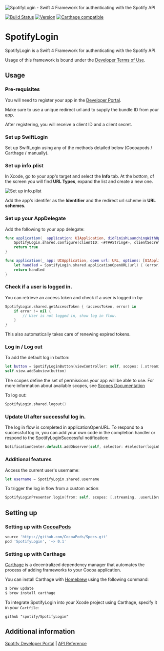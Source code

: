 ![SpotifyLogin - Swift 4 Framework for authenticating with the Spotify API ](https://ghe.spotify.net/storage/user/2251/files/77dad784-762e-11e7-92cf-a6ac046392cc)

[![Build Status](https://travis-ci.org/marmelroy/SpotifyLogin.svg?branch=master)](https://travis-ci.org/spotify/SpotifyLogin)
[![Version](http://img.shields.io/cocoapods/v/SpotifyLogin.svg)](http://cocoapods.org/?q=SpotifyLogin)
[![Carthage compatible](https://img.shields.io/badge/Carthage-compatible-4BC51D.svg?style=flat)](https://github.com/Carthage/Carthage)

# SpotifyLogin
SpotifyLogin is a Swift 4 Framework for authenticating with the Spotify API.

Usage of this framework is bound under the [Developer Terms of Use](https://developer.spotify.com/developer-terms-of-use/).

## Usage

### Pre-requisites
You will need to register your app in the [Developer Portal](https://developer.spotify.com/my-applications/#!/applications).

Make sure to use a unique redirect url and to supply the bundle ID from your app.

After registering, you will receive a client ID and a client secret. 

### Set up SwiftLogin

Set up SwiftLogin using any of the methods detailed below (Cocoapods / Carthage / manually).

### Set up info.plist

In Xcode, go to your app's target and select the **Info** tab. At the bottom, of the screen you will find **URL Types**, expand the list and create a new one.

![Set up info.plist](https://ghe.spotify.net/storage/user/2251/files/0361fde4-752d-11e7-8a30-5de95256436a)

Add the app's identifer as the **Identifier** and the redirect url scheme in **URL schemes**.

### Set up your AppDelegate

Add the following to your app delegate:

```swift
func application(_ application: UIApplication, didFinishLaunchingWithOptions launchOptions: [UIApplicationLaunchOptionsKey: Any]?) -> Bool {
    SpotifyLogin.shared.configure(clientID: <#T##String#>, clientSecret: <#T##String#>, redirectURL: <#T##URL#>)
    return true
}

func application(_ app: UIApplication, open url: URL, options: [UIApplicationOpenURLOptionsKey : Any] = [:]) -> Bool {
    let handled = SpotifyLogin.shared.applicationOpenURL(url) { (error) in }
    return handled
}
```

### Check if a user is logged in.

You can retrieve an access token and check if a user is logged in by:

```swift
SpotifyLogin.shared.getAccessToken { (accessToken, error) in
    if error != nil {
        // User is not logged in, show log in flow.
    }
}
```

This also automatically takes care of renewing expired tokens. 

### Log in / Log out

To add the default log in button:
```swift
let button = SpotifyLoginButton(viewController: self, scopes: [.streaming, .userLibraryRead])
self.view.addSubview(button)
```

The scopes define the set of permissions your app will be able to use. For more information about available scopes, see [Scopes Documentation](https://developer.spotify.com/web-api/using-scopes/)

To log out:

```swift
SpotifyLogin.shared.logout()
```

### Update UI after successful log in.

The log in flow is completed in applicationOpenURL. To respond to a successful log in, you can add your own code in the completion handler or respond to the SpotifyLoginSuccessful notification: 

```swift
NotificationCenter.default.addObserver(self, selector: #selector(loginSuccessful), name: .SpotifyLoginSuccessful, object: nil)
```

### Additional features

Access the current user's username:
```swift
let username = SpotifyLogin.shared.username
```

To trigger the log in flow from a custom action:
```swift
SpotifyLoginPresenter.login(from: self, scopes: [.streaming, .userLibraryRead])
```

## Setting up

### Setting up with [CocoaPods](http://cocoapods.org/?q=SpotifyLogin)
```ruby
source 'https://github.com/CocoaPods/Specs.git'
pod 'SpotifyLogin', '~> 0.1'
```

### Setting up with Carthage

[Carthage](https://github.com/Carthage/Carthage) is a decentralized dependency manager that automates the process of adding frameworks to your Cocoa application.

You can install Carthage with [Homebrew](http://brew.sh/) using the following command:

```bash
$ brew update
$ brew install carthage
```

To integrate SpotifyLogin into your Xcode project using Carthage, specify it in your `Cartfile`:

```ogdl
github "spotify/SpotifyLogin"
```

## Additional information

[Spotify Developer Portal](https://developer.spotify.com/technologies/spotify-ios-sdk/) | [API Reference](https://spotify.github.io/ios-sdk/)
